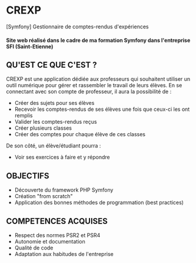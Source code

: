 # CREXP
[Symfony] Gestionnaire de comptes-rendus d'expériences

#### Site web réalisé dans le cadre de ma formation Symfony dans l'entreprise SFI (Saint-Etienne)

## QU'EST CE QUE C'EST ?

CREXP est une application dédiée aux professeurs qui souhaitent utiliser un outil numérique pour gérer et rassembler le travail de leurs élèves.
En se connectant avec son compte de professeur, il aura la possibilité de :
* Créer des sujets pour ses élèves
* Recevoir les comptes-rendus de ses élèves une fois que ceux-ci les ont remplis
* Valider les comptes-rendus reçus
* Créer plusieurs classes
* Créer des comptes pour chaque élève de ces classes

De son côté, un élève/étudiant pourra :
* Voir ses exercices à faire et y répondre

## OBJECTIFS

* Découverte du framework PHP Symfony
* Création "from scratch"
* Application des bonnes méthodes de programmation (best practices)

## COMPETENCES ACQUISES

* Respect des normes PSR2 et PSR4
* Autonomie et documentation
* Qualité de code
* Adaptation aux habitudes de l'entreprise

